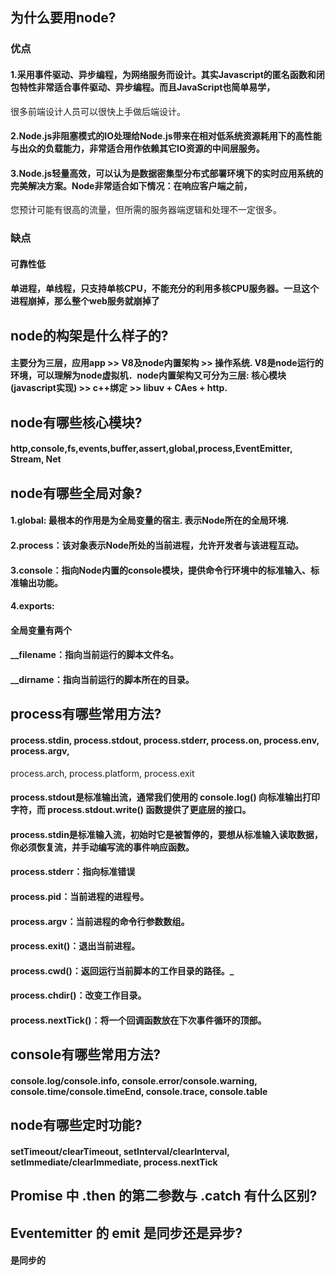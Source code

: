 ## 为什么要用node?
### 优点
#### 1.采用事件驱动、异步编程，为网络服务而设计。其实Javascript的匿名函数和闭包特性非常适合事件驱动、异步编程。而且JavaScript也简单易学，  
很多前端设计人员可以很快上手做后端设计。
#### 2.Node.js非阻塞模式的IO处理给Node.js带来在相对低系统资源耗用下的高性能与出众的负载能力，非常适合用作依赖其它IO资源的中间层服务。
#### 3.Node.js轻量高效，可以认为是数据密集型分布式部署环境下的实时应用系统的完美解决方案。Node非常适合如下情况：在响应客户端之前，  
您预计可能有很高的流量，但所需的服务器端逻辑和处理不一定很多。
### 缺点
#### 可靠性低
#### 单进程，单线程，只支持单核CPU，不能充分的利用多核CPU服务器。一旦这个进程崩掉，那么整个web服务就崩掉了

## node的构架是什么样子的?
#### 主要分为三层，应用app >> V8及node内置架构 >> 操作系统. V8是node运行的环境，可以理解为node虚拟机．node内置架构又可分为三层: 核心模块(javascript实现) >> c++绑定 >> libuv + CAes + http.


## node有哪些核心模块?
#### http,console,fs,events,buffer,assert,global,process,EventEmitter, Stream, Net



## node有哪些全局对象?
#### 1.global: 最根本的作用是为全局变量的宿主. 表示Node所在的全局环境.
#### 2.process：该对象表示Node所处的当前进程，允许开发者与该进程互动。
#### 3.console：指向Node内置的console模块，提供命令行环境中的标准输入、标准输出功能。
#### 4.exports: 
#### 全局变量有两个
#### __filename：指向当前运行的脚本文件名。
#### __dirname：指向当前运行的脚本所在的目录。

## process有哪些常用方法?
#### process.stdin, process.stdout, process.stderr, process.on, process.env, process.argv,   
process.arch, process.platform, process.exit
#### process.stdout是标准输出流，通常我们使用的 console.log() 向标准输出打印字符，而 process.stdout.write() 函数提供了更底层的接口。
#### process.stdin是标准输入流，初始时它是被暂停的，要想从标准输入读取数据，你必须恢复流，并手动编写流的事件响应函数。
#### process.stderr：指向标准错误
#### process.pid：当前进程的进程号。
#### process.argv：当前进程的命令行参数数组。
#### process.exit()：退出当前进程。
#### process.cwd()：返回运行当前脚本的工作目录的路径。_
#### process.chdir()：改变工作目录。
#### process.nextTick()：将一个回调函数放在下次事件循环的顶部。

## console有哪些常用方法?
#### console.log/console.info, console.error/console.warning, console.time/console.timeEnd, console.trace, console.table

## node有哪些定时功能?
#### setTimeout/clearTimeout, setInterval/clearInterval, setImmediate/clearImmediate, process.nextTick


## Promise 中 .then 的第二参数与 .catch 有什么区别?
#### 

## Eventemitter 的 emit 是同步还是异步?
#### 是同步的
